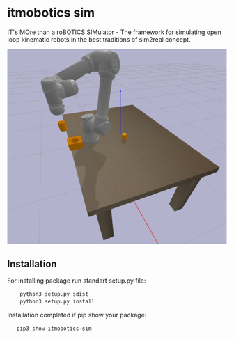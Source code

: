 # itmobotics sim
IT's MOre than a roBOTICS SIMulator - The framework for simulating open loop kinematic robots in the best traditions of sim2real concept. 

![itmobotics_sim](assets/sim.png)

## Installation
For installing package run standart setup.py file:
```bash
    python3 setup.py sdist
    python3 setup.py install
```

Installation completed if pip show your package:
 ```bash
    pip3 show itmobotics-sim
```
